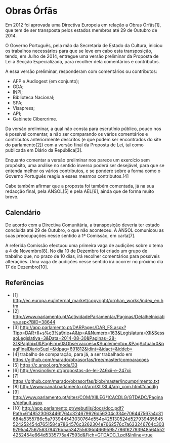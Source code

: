 # Obras Órfãs

Em 2012 foi aprovada uma Directiva Europeia em relação a Obras Órfãs[1], que
tem de ser transposta pelos estados membros até 29 de Outubro de 2014.

O Governo Português, pela mão da Secretaria de Estado da Cultura, iniciou os
trabalhos necessários para que se leve em cabo esta transposição, tendo, em
Julho de 2014, entregue uma versão preliminar da Proposta de Lei à Secção
Especializada, para recolher dela comentários e contributos.

A essa versão preliminar, responderam com comentários ou contributos:
* AFP e Audiogest (em conjunto);
* GDA;
* INPI;
* Biblioteca Nacional;
* SPA;
* Visapress;
* API;
* Gabinete Cibercrime.

Da versão preliminar, a qual não consta para escrutínio público, pouco nos é
possível comentar, a não ser comparando os vários comentários e contributos
anteriormente descritos (e que podem ser encontrados do site do parlamento[2])
com a versão final da Proposta de Lei, tal como publicada em Diário da
República[3].

Enquanto comentar a versão preliminar nos parece um exercício sem propósito,
uma análise no sentido inverso poderá ser desejável, para que se entenda
melhor os vários contributos, e se pondere sobre a forma como o Governo
Português reagiu a esses mesmos contributos.[4]

Cabe também afirmar que a proposta foi também comentada, já na sua redacção
final, pela ANSOL[5] e pela AEL[6], ainda que de forma muito breve.

## Calendário

De acordo com a Directiva Comunitária, a transposição deveria ter estado
concluída até 29 de Outubro, o que não aconteceu. A ANSOL comunicou as suas
preocupações nesse sentido à 1ª Comissão, em carta[7]. 

A referida Comissão efectuou uma primeira vaga de audições sobre o tema a 4 de
Novembro[8]. No dia 10 de Dezembro foi criado um grupo de trabalho que, no
prazo de 10 dias, irá recolher comentários para possíveis alterações. Uma vaga
de audições nesse sentido irá ocorrer no próximo dia 17 de Dezembro[10].

## Referências

* [1] http://ec.europa.eu/internal_market/copyright/orphan_works/index_en.htm
* [2] http://www.parlamento.pt/ActividadeParlamentar/Paginas/DetalheIniciativa.aspx?BID=38644
* [3] http://app.parlamento.pt/DARPages/DAR_FS.aspx?Tipo=DAR+II+s%c3%a9rie+A&tp=A&Numero=163&Legislatura=XII&SessaoLegislativa=3&Data=2014-08-30&Paginas=28-31&PagIni=0&PagFim=0&Observacoes=&Suplemento=.&PagActual=0&pagFinalDiarioSupl=&idpag=691812&idint=&idact=&iddeb=
* [4] trabalho de comparação, para já, a ser trabalhado em https://github.com/marado/obrasorfas/tree/master/comparacoes
* [5] https://c.ansol.org/node/33
* [6] http://ensinolivre.pt/propostas-de-lei-246xii-e-247xii
* [7] https://github.com/marado/obrasorfas/blob/master/incumprimento.txt
* [8] http://www.canal.parlamento.pt/arq/XII/SL4/arq_com.html#cacdlg
* [9] http://www.parlamento.pt/sites/COM/XIILEG/1CACDLG/GTDADC/Paginas/default.aspx
* [10] http://app.parlamento.pt/webutils/docs/doc.pdf?Path=6148523063446f764c324679626d56304c334e706447567a4c31684a5355786c5a793944543030764d554e425130524d527939485645524252454d7651584a7864576c3262304e7662576c7a633246764c3039795a4756756379426b5a534255636d46695957786f627939485645524252454e664d5335775a47593d&Fich=GTDADC_1.pdf&Inline=true
